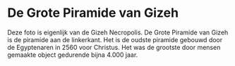 # De Grote Piramide van Gizeh

Deze foto is eigenlijk van de Gizeh Necropolis. De Grote Piramide van Gizeh is
de piramide aan de linkerkant. Het is de oudste piramide gebouwd door de
Egyptenaren in 2560 voor Christus. Het was de grootste door mensen gemaakte
object gedurende bijna 4.000 jaar.
